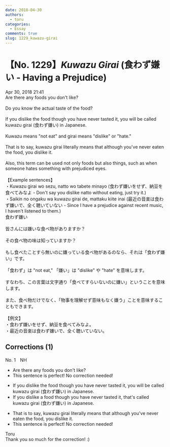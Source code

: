 ```yaml
---
date: 2018-04-30
authors:
  - toru
categories:
  - Essay
comments: true
slug: 1229_kuwazu-girai
---
```


# 【No. 1229】<strong><em>Kuwazu Girai</strong></em> (食わず嫌い - Having a Prejudice)
<div class="date">Apr 30, 2018 21:41</div>
<div id="post"><div id="body_show_ori">
Are there any foods you don't like?<br/><br/>Do you know the actual taste of the food?<br/><br/>If you dislike the food though you have never tasted it, you will be called kuwazu girai (食わず嫌い) in Japanese.<br/><br/>Kuwazu means "not eat" and girai means "dislike" or "hate."<br/><br/>That is to say, kuwazu girai literally means that although you've never eaten the food, you dislike it.<br/><br/>Also, this term can be used not only foods but also things, such as when someone hates something with prejudiced eyes.<br/><br/>【Example sentences】<br/>・Kuwazu girai wo sezu, natto wo tabete minayo (食わず嫌いをせず、納豆を食べてみなよ - Don't say you dislike natto without eating, just try it.)<br/>・Saikin no ongaku wa kuwazu girai de, mattaku kiite inai (最近の音楽は食わず嫌いで、全く聴いていない - Since I have a prejudice against recent music, I haven't listened to them.)
</div></div>

<!-- more -->

<div id="post_ja"><div id="body_show_mo">
食わず嫌い<br/><br/>皆さんには嫌いな食べ物がありますか？<br/><br/>その食べ物の味は知っていますか？<br/><br/>もし食べたことすら無いのに嫌っている食べ物があるのなら、それは「食わず嫌い」です。<br/><br/>「食わず」は "not eat," 「嫌い」は "dislike" や "hate" を意味します。<br/><br/>すなわち、この言葉は文字通り「食べてすらいないのに嫌い」ということを意味します。<br/><br/>また、食べ物だけでなく、「物事を理解せず意味もなく嫌う」ことを意味することもできます。<br/><br/>【例文】<br/>・食わず嫌いをせず、納豆を食べてみなよ。<br/>・最近の音楽は食わず嫌いで、全く聴いていない。
</div></div>

## Corrections (1)
<div id="block"><div class="first_name"> No. 1　<span class="just_name">NH</span></div><div id="block2">
<ul class="correction_field">
<li class="incorrect">Are there any foods you don't like?</li>
<li class="corrected perfect">This sentence is perfect! No correction needed!</li>
</ul>
<ul class="correction_field">
<li class="incorrect">If you dislike the food though you have never tasted it, you will be called kuwazu girai (食わず嫌い) in Japanese.</li>
<li class="corrected correct">
If you dislike a food though you have never tasted it, that's called kuwazu girai (食わず嫌い) in Japanese.
</li>
</ul>
<ul class="correction_field">
<li class="incorrect">That is to say, kuwazu girai literally means that although you've never eaten the food, you dislike it.</li>
<li class="corrected perfect">This sentence is perfect! No correction needed!</li>
</ul>
</div><div class="name"><span class="just_name">Toru</span><br>
Thank you so much for the correction! :)
</div>
</div>
